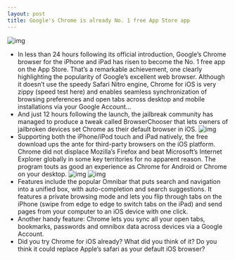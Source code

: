 ```yaml
---
layout: post
title: Google's Chrome is already No. 1 free App Store app
---
```

![img](http://media.idownloadblog.com/wp-content/uploads/2012/06/Google-Chorme-No-free-app-on-App-Store.jpg)
* In less than 24 hours following its official introduction, Google’s Chrome browser for the iPhone and iPad has risen to become the No. 1 free app on the App Store. That’s a remarkable achievement, one clearly highlighting the popularity of Google’s excellent web browser. Although it doesn’t use the speedy Safari Nitro engine, Chrome for iOS is very zippy (speed test here) and enables seamless synchronization of browsing preferences and open tabs across desktop and mobile installations via your Google Account…
* And just 12 hours following the launch, the jailbreak community has managed to produce a tweak called BrowserChooser that lets owners of jailbroken devices set Chrome as their default browser in iOS.
![img](http://media.idownloadblog.com/wp-content/uploads/2012/06/Google-Chrome-for-iOS-iPad-screenshot-001.jpg)
* Supporting both the iPhone/iPod touch and iPad natively, the free download ups the ante for third-party browsers on the iOS platform. Chrome did not displace Mozilla’s Firefox and beat Microsoft’s Internet Explorer globally in some key territories for no apparent reason. The program touts as good an experience as Chrome for Android or Chrome on your desktop.
![img](http://media.idownloadblog.com/wp-content/uploads/2012/06/Google-Chrome-for-iOS-iPad-screenshot-002.jpg)
![img](http://media.idownloadblog.com/wp-content/uploads/2012/06/Google-Chrome-for-iOS-iPad-screenshot-004.jpg)
* Features include the popular Omnibar that puts search and navigation into a unified box, with auto-completion and search suggestions. It features a private browsing mode and lets you flip through tabs on the iPhone (swipe from edge to edge to switch tabs on the iPad) and send pages from your computer to an iOS device with one click.
* Another handy feature: Chrome lets you sync all your open tabs, bookmarks, passwords and omnibox data across devices via a Google Account.
* Did you try Chrome for iOS already? What did you think of it? Do you think it could replace Apple’s safari as your default iOS browser?

